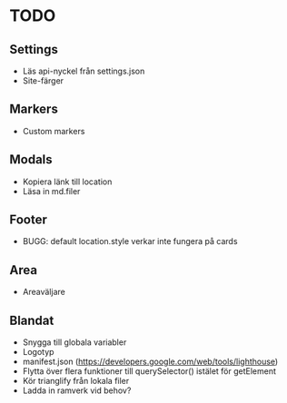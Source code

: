 # TODO

## Settings

* Läs api-nyckel från settings.json
* Site-färger

## Markers

* Custom markers

## Modals

* Kopiera länk till location
* Läsa in md.filer

## Footer

* BUGG: default location.style verkar inte fungera på cards

## Area

* Areaväljare

## Blandat

* Snygga till globala variabler
* Logotyp
* manifest.json (https://developers.google.com/web/tools/lighthouse)
* Flytta över flera funktioner till querySelector() istälet för getElement
* Kör trianglify från lokala filer
* Ladda in ramverk vid behov?